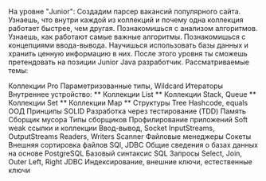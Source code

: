 На уровне "Junior":
Создадим парсер вакансий популярного сайта.
Узнаешь, что внутри каждой из коллекций и почему одна коллекция работает быстрее, чем другая.
Познакомишься с анализом алгоритмов.
Узнаешь, как работают самые важные алгоритмы.
Познакомишься с концепциями ввода-вывода.
Научишься использовать базы данных и хранить ценную информацию в них.
После этого уровня ты сможешь претендовать на позиции Junior Java разработчик.
Рассматриваемые темы:

Коллекции Pro
Параметризованные типы, Wildcard
Итераторы
Внутреннее устройство:
** Коллекции List
** Коллекции Stack, Queue
** Коллекции Set
** Коллекции Map
** Структуры Tree
Hashcode, equals
ООД
Принципы SOLID
Разработка через тестирование (TDD)
Память
Cборщик мусора
Типы сборщиков
Профилирование приложений
Soft weak ссылки и коллекции
Ввод-вывод, Socket
InputStreams, OutputStreams
Readers, Writers
Scanner
Файловые менеджеры
Сокеты
Внешняя сортировка файлов
SQl, JDBC
Общие сведения о базах данных на основе PostgreSQL
Базовый синтаксис SQL
Запросы Select, Join, Outer Left, Right
JDBC
Индексирование, внешние ключи, естественные ключи
